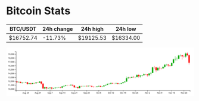 # Bitcoin Stats

BTC/USDT|24h change|24h high|24h low|
|---|---|---|---|
|$16752.74|-11.73%|$19125.53|$16334.00|

<img src="./chart.svg">

